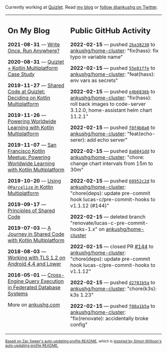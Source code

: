 Currently working at [Quizlet](https://quizlet.com/). Read [my blog](https://ankushg.com/) or [follow @ankushg on Twitter](https://twitter.com/ankushg).

<table><tr><td valign="top" width="40%">

## On My Blog
<!-- blog starts -->
**2021-08-31** — [Write Once, Run Anywhere?](https://ankushg.com/posts/write-once-run-anywhere-increment/)

**2020-08-31** — [Quizlet + Kotlin Multiplatform Case Study](https://ankushg.com/posts/quizlet-kotlin-multiplatform-case-study/)

**2019-11-27** — [Shared Code at Quizlet: Deciding on Kotlin Multiplatform](https://ankushg.com/posts/shared-code-kotlin-multiplatform/)

**2019-11-26** — [Powering Worldwide Learning with Kotlin Multiplatform](https://ankushg.com/speaking/droidcon-sf-2019)

**2019-11-07** — [San Francisco Kotlin Meetup: Powering Worldwide Learning with Kotlin Multiplatform](https://ankushg.com/speaking/sf-kotlin-meetup-2019)

**2019-10-20** — [Using `@Parcelize` in Kotlin Multiplatform](https://ankushg.com/posts/multiplatform-parcelize/)

**2019-09-17** — [Principles of Shared Code](https://ankushg.com/speaking/denver-startup-week-2019)

**2019-07-03** — [A Journey in Shared Code with Kotlin Multiplatform](https://ankushg.com/speaking/droidcon-berlin-2019)

**2018-08-03** — [Working with TLS 1.2 on Android 4.4 and Lower](https://ankushg.com/posts/tls-1.2-on-android/)

**2016-05-01** — [Cross-Engine Query Execution in Federated Database Systems](https://ankushg.com/projects/thesis)
<!-- blog ends -->
More on [ankushg.com](https://ankushg.com/)
</td><td valign="top" width="60%">

## Public GitHub Activity
<!-- githubActivity starts -->
**2022-02-15** — pushed [`2ba38230`](https://github.com/ankushg/home-cluster/commit/2ba382303919e1e7ddecd1cea4cc627a8d9fa78e) to [ankushg/home-cluster](https://api.github.com/repos/ankushg/home-cluster): "fix(hass): fix typo in variable name"

**2022-02-15** — pushed [`55e81ffe`](https://github.com/ankushg/home-cluster/commit/55e81ffe7aeb32a5e286e718e324d5561d052670) to [ankushg/home-cluster](https://api.github.com/repos/ankushg/home-cluster): "feat(hass): env vars as secrets"

**2022-02-15** — pushed [`e4b6836b`](https://github.com/ankushg/home-cluster/commit/e4b6836bbee7b3050cae883ddbed3b3f54bf4411) to [ankushg/home-cluster](https://api.github.com/repos/ankushg/home-cluster): "fix(hass): roll back images to code-server 3.12.0, home-assistant helm chart 11.2.1"

**2022-02-15** — pushed [`f0f4b8a0`](https://github.com/ankushg/home-cluster/commit/f0f4b8a078ce57a002e493f6e3a523e8bea0c733) to [ankushg/home-cluster](https://api.github.com/repos/ankushg/home-cluster): "feat(echo-serer): add echo server"

**2022-02-15** — pushed [`8a0841dd`](https://github.com/ankushg/home-cluster/commit/8a0841dd3b3951033f50c58688ddc008f01878a8) to [ankushg/home-cluster](https://api.github.com/repos/ankushg/home-cluster): "chore: change chart intervals from 15m to 30m"

**2022-02-15** — pushed [`68952c2d`](https://github.com/ankushg/home-cluster/commit/68952c2d7d618f6f4ff5acdbe91b670ebefc8d6f) to [ankushg/home-cluster](https://api.github.com/repos/ankushg/home-cluster): "chore(deps): update pre-commit hook lucas-c/pre-commit-hooks to v1.1.12 (#144)"

**2022-02-15** — deleted branch "renovate/lucas-c-pre-commit-hooks-1.x" on [ankushg/home-cluster](https://api.github.com/repos/ankushg/home-cluster)

**2022-02-15** — closed PR [#144](https://github.com/ankushg/home-cluster/pull/144) to [ankushg/home-cluster](https://api.github.com/repos/ankushg/home-cluster): "chore(deps): update pre-commit hook lucas-c/pre-commit-hooks to v1.1.12"

**2022-02-15** — pushed [`d2781b5a`](https://github.com/ankushg/home-cluster/commit/d2781b5ac2513b03ab4368ebb85bdeba9e49383c) to [ankushg/home-cluster](https://api.github.com/repos/ankushg/home-cluster): "chore(k3s): k3s 1.23"

**2022-02-15** — pushed [`f88a1b5a`](https://github.com/ankushg/home-cluster/commit/f88a1b5ae3cfe9925b5f983806ee54657071b489) to [ankushg/home-cluster](https://api.github.com/repos/ankushg/home-cluster): "fix(renovate): accidentally broke config"
<!-- githubActivity ends -->
</td></tr></table>

<sub><a href="https://github.com/ZacSweers/ZacSweers">Based on Zac Sweer's auto-updating profile README</a>, which is <a href="https://simonwillison.net/2020/Jul/10/self-updating-profile-readme/">inspired by Simon Willison's auto-updating profile README.</a></sub>